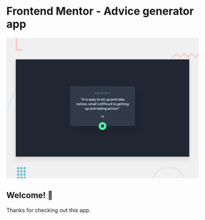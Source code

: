 # Frontend Mentor - Advice generator app

![Design preview for the Advice generator app coding challenge](./design/desktop-preview.jpg)

## Welcome! 👋

Thanks for checking out this app.
